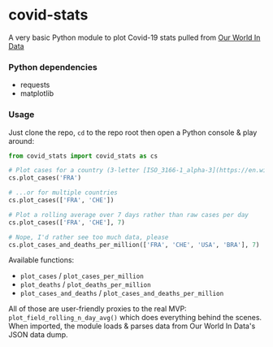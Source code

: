 # covid-stats

A very basic Python module to plot Covid-19 stats pulled from [Our World In Data](https://ourworldindata.org/)

### Python dependencies

* requests
* matplotlib

### Usage

Just clone the repo, `cd` to the repo root then open a Python console & play around:

```python
from covid_stats import covid_stats as cs

# Plot cases for a country (3-letter [ISO_3166-1_alpha-3](https://en.wikipedia.org/wiki/ISO_3166-1_alpha-3) country code)
cs.plot_cases('FRA')

# ...or for multiple countries
cs.plot_cases(['FRA', 'CHE'])

# Plot a rolling average over 7 days rather than raw cases per day
cs.plot_cases(['FRA', 'CHE'], 7)

# Nope, I'd rather see too much data, please
cs.plot_cases_and_deaths_per_million(['FRA', 'CHE', 'USA', 'BRA'], 7)
```

Available functions:
* `plot_cases` / `plot_cases_per_million`
* `plot_deaths` / `plot_deaths_per_million`
* `plot_cases_and_deaths` / `plot_cases_and_deaths_per_million`

All of those are user-friendly proxies to the real MVP: `plot_field_rolling_n_day_avg()` which does everything behind the scenes.
When imported, the module loads & parses data from Our World In Data's JSON data dump.
